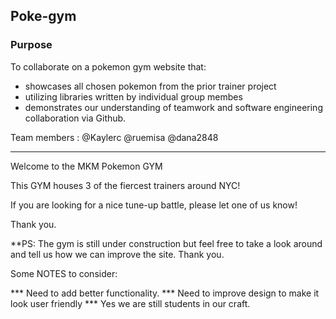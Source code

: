 ## Poke-gym

### Purpose

To collaborate on a pokemon gym website that:
- showcases all chosen pokemon from the prior trainer project
- utilizing libraries written by individual group membes 
- demonstrates our understanding of teamwork and software engineering collaboration via Github.

Team members : @Kaylerc @ruemisa @dana2848


_______________________________________________________________________________

Welcome to the MKM Pokemon GYM

This GYM houses 3 of the fiercest trainers around NYC! 

If you are looking for a nice tune-up battle, please let one of us know!

Thank you.

**PS: The gym is still under construction but feel free to take a look around and tell us how we can improve the site. Thank you.

Some NOTES to consider:

*** Need to add better functionality. 
*** Need to improve design to make it look user friendly
*** Yes we are still students in our craft. 

